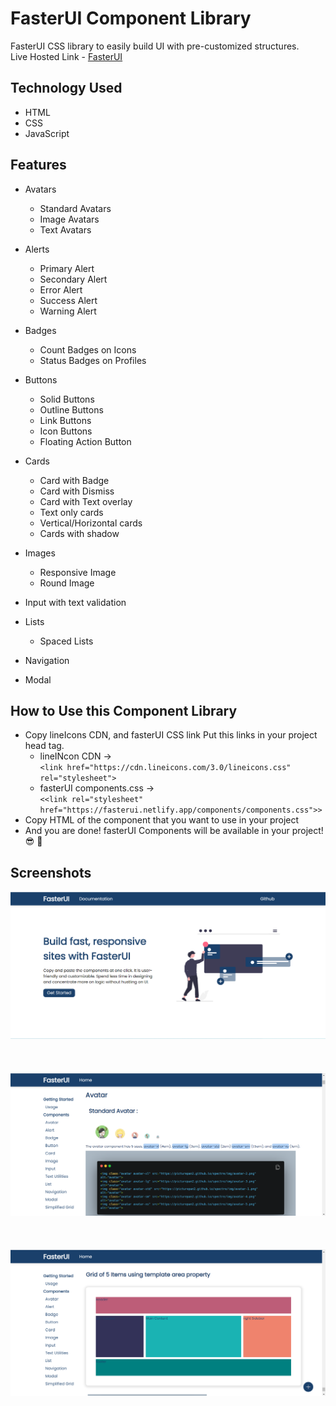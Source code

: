 # FasterUI Component Library
FasterUI CSS library to easily build UI with pre-customized structures. \
Live Hosted Link - [FasterUI](https://fasterui.netlify.app)

## Technology Used 
- HTML
- CSS
- JavaScript


## Features
- Avatars
  - Standard Avatars
  - Image Avatars
  - Text Avatars
  
- Alerts
  - Primary Alert
  - Secondary Alert
  - Error Alert
  - Success Alert
  - Warning Alert

- Badges
  - Count Badges on Icons
  - Status Badges on Profiles

- Buttons
  - Solid Buttons
  - Outline Buttons
  - Link Buttons
  - Icon Buttons
  - Floating Action Button
  
- Cards
  - Card with Badge
  - Card with Dismiss
  - Card with Text overlay
  - Text only cards
  - Vertical/Horizontal cards 
  - Cards with shadow
  
- Images
  - Responsive Image
  - Round Image

- Input with text validation

- Lists
  - Spaced Lists

- Navigation

- Modal



## How to Use this Component Library
- Copy lineIcons CDN, and fasterUI CSS link Put this links in your project head tag.
  - lineINcon CDN        -> <br /> ```<link href="https://cdn.lineicons.com/3.0/lineicons.css" rel="stylesheet">``` <br />
  - fasterUI components.css  -> <br /> ```<<link rel="stylesheet" href="https://fasterui.netlify.app/components/components.css">>``` <br />
- Copy HTML of the component that you want to use in your project
- And you are done! fasterUI Components will be available in your project! :sunglasses: 🥳


## Screenshots
![](https://raw.githubusercontent.com/omkarpatke/fasterUI-component-library1/5a158018d57cf9c1d87da9f9580f1d5f92d53c6c/images/fasterUI-homePage.png) <br /><br /><br /><br />
![](https://raw.githubusercontent.com/omkarpatke/fasterUI-component-library1/5a158018d57cf9c1d87da9f9580f1d5f92d53c6c/images/fasterUI-AvatarPage.png) <br /><br /><br /><br />
![](https://raw.githubusercontent.com/omkarpatke/fasterUI-component-library1/5a158018d57cf9c1d87da9f9580f1d5f92d53c6c/images/fasterUI-componentPage.png) <br /><br /><br /><br />
 
